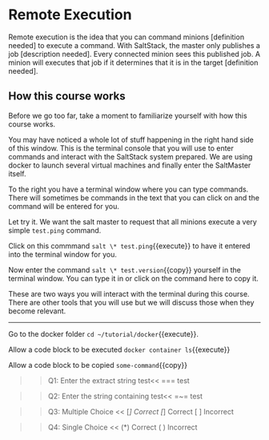 # Remote Execution

Remote execution is the idea that you can command minions [definition needed] to execute a command. With SaltStack, the master only publishes a job [description needed]. Every connected minion sees this published job. A minion will executes that job if it determines that it is in the target [definition needed].

## How this course works


Before we go too far, take a moment to familiarize yourself with how this course works.

You may have noticed a whole lot of stuff happening in the right hand side of this window. This is the terminal console that you will use to enter commands and interact with the SaltStack system prepared. We are using docker to launch several virtual machines and finally enter the SaltMaster itself.

To the right you have a terminal window where you can type commands. There will sometimes be commands in the text that you can click on and the command  will be entered for you.

Let try it. We want the salt master to request that all minions execute a very simple `test.ping` command.

Click on this commmand `salt \* test.ping`{{execute}} to have it entered into the terminal window for you.

Now enter the command `salt \* test.version`{{copy}} yourself in the terminal window. You can type it in or click on the command here to copy it.

These are two ways you will interact with the terminal during this course. There are other tools that you will use but we will discuss those when they become relevant.



----
Go to the docker folder `cd ~/tutorial/docker`{{execute}}.

Allow a code block to be executed `docker container ls`{{execute}}


Allow a code block to be copied `some-command`{{copy}}

>>Q1: Enter the extract string test<<
=== test

>>Q2: Enter the string containing test<<
=~= test

>>Q3: Multiple Choice <<
[*] Correct
[*] Correct
[ ] Incorrect

>>Q4: Single Choice <<
(*) Correct
( ) Incorrect
